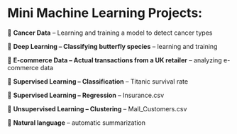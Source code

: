 # Mini Machine Learning Projects:

🔹  **Cancer Data** – Learning and training a model to detect cancer types

🔹  **Deep Learning – Classifying butterfly species** – learning and training

🔹  **E-commerce Data – Actual transactions from a UK retailer** – analyzing e-commerce data

🔹  **Supervised Learning – Classification** – Titanic survival rate

🔹  **Supervised Learning – Regression** – Insurance.csv

🔹  **Unsupervised Learning – Clustering** – Mall\_Customers.csv

🔹	**Natural language** – automatic summarization

